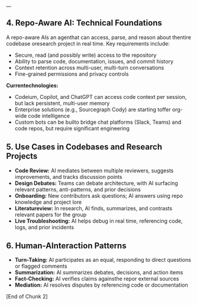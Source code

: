 
__

## 4. Repo-Aware AI: Technical Foundations

A repo-aware AIs an agenthat can access, parse, and reason about thentire codebase oresearch project in real time. Key requirements include:
- Secure, read (and possibly write) access to the repository
- Ability to parse code, documentation, issues, and commit history
- Context retention across multi-user, multi-turn conversations
- Fine-grained permissions and privacy controls

**Currentechnologies:**
- Codeium, Copilot, and ChatGPT can access code context per session, but lack persistent, multi-user memory
- Enterprise solutions (e.g., Sourcegraph Cody) are starting toffer org-wide code intelligence
- Custom bots can be builto bridge chat platforms (Slack, Teams) and code repos, but require significant engineering

## 5. Use Cases in Codebases and Research Projects

- **Code Review:** AI mediates between multiple reviewers, suggests improvements, and tracks discussion points
- **Design Debates:** Teams can debate architecture, with AI surfacing relevant patterns, anti-patterns, and prior decisions
- **Onboarding:** New contributors ask questions; AI answers using repo knowledge and project lore
- **Literatureview:** In research, AI finds, summarizes, and contrasts relevant papers for the group
- **Live Troubleshooting:** AI helps debug in real time, referencing code, logs, and prior incidents

## 6. Human-AInteraction Patterns

- **Turn-Taking:** AI participates as an equal, responding to direct questions or flagged comments
- **Summarization:** AI summarizes debates, decisions, and action items
- **Fact-Checking:** AI verifies claims againsthe repor external sources
- **Mediation:** AI resolves disputes by referencing code or documentation


[End of Chunk 2]



